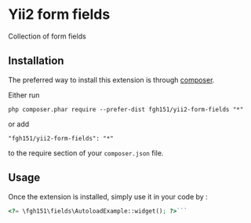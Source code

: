 Yii2 form fields
================
Collection of form fields

Installation
------------

The preferred way to install this extension is through [composer](http://getcomposer.org/download/).

Either run

```
php composer.phar require --prefer-dist fgh151/yii2-form-fields "*"
```

or add

```
"fgh151/yii2-form-fields": "*"
```

to the require section of your `composer.json` file.


Usage
-----

Once the extension is installed, simply use it in your code by  :

```php
<?= \fgh151\fields\AutoloadExample::widget(); ?>```